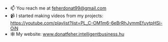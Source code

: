 - 📫 You reach me at feherdonat99@gmail.com
- 📹 I started making videos from my projects: https://youtube.com/playlist?list=PL_C-OM1m6-6eBrRhJymmEfuytpHSi-OiN
- 🕸 My website: www.donatfeher.intelligentbusiness.hu





<!---
Dodni/Dodni is a ✨ special ✨ repository because its `README.md` (this file) appears on your GitHub profile.
You can click the Preview link to take a look at your changes.
--->
